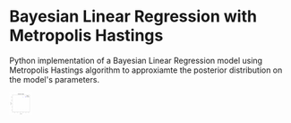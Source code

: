 # Bayesian Linear Regression with Metropolis Hastings
Python implementation of a Bayesian Linear Regression model using Metropolis Hastings algorithm to approxiamte the posterior distribution on the model's parameters. 

<img src="mh.gif" width="40" height="40" />